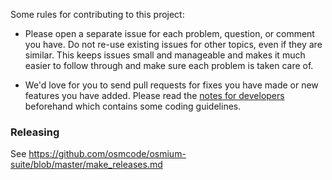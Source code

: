 
Some rules for contributing to this project:

* Please open a separate issue for each problem, question, or comment you have.
  Do not re-use existing issues for other topics, even if they are similar. This
  keeps issues small and manageable and makes it much easier to follow through
  and make sure each problem is taken care of.

* We'd love for you to send pull requests for fixes you have made or new features
  you have added. Please read the [notes for developers](NOTES_FOR_DEVELOPERS.md)
  beforehand which contains some coding guidelines.


### Releasing

See https://github.com/osmcode/osmium-suite/blob/master/make_releases.md